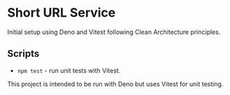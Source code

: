 # Short URL Service

Initial setup using Deno and Vitest following Clean Architecture principles.

## Scripts

- `npm test` - run unit tests with Vitest.

This project is intended to be run with Deno but uses Vitest for unit testing.
